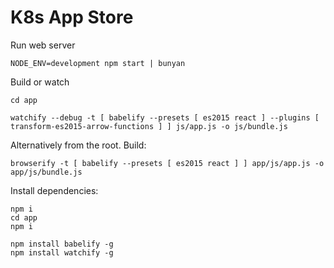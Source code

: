# K8s App Store


Run web server

	NODE_ENV=development npm start | bunyan


Build or watch


	cd app

	watchify --debug -t [ babelify --presets [ es2015 react ] --plugins [ transform-es2015-arrow-functions ] ] js/app.js -o js/bundle.js

Alternatively from the root. Build:

	browserify -t [ babelify --presets [ es2015 react ] ] app/js/app.js -o app/js/bundle.js



Install dependencies:

	npm i
	cd app
	npm i

	npm install babelify -g
	npm install watchify -g
